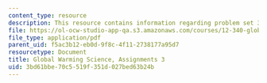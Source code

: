 ```yaml
---
content_type: resource
description: This resource contains information regarding problem set 3.
file: https://ol-ocw-studio-app-qa.s3.amazonaws.com/courses/12-340-global-warming-science-spring-2012/3bd61bbe70c5519f351d027bed63b24b_MIT12_340S12_PS3.pdf
file_type: application/pdf
parent_uid: f5ac3b12-eb0d-9f8c-4f11-2738177a95d7
resourcetype: Document
title: Global Warming Science, Assignments 3
uid: 3bd61bbe-70c5-519f-351d-027bed63b24b
---
```

